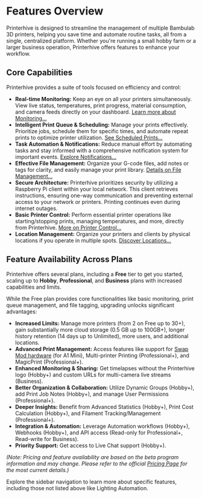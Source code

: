 # Features Overview

Printerhive is designed to streamline the management of multiple Bambulab 3D printers, helping you save time and automate routine tasks, all from a single, centralized platform. Whether you're running a small hobby farm or a larger business operation, Printerhive offers features to enhance your workflow.

## Core Capabilities

Printerhive provides a suite of tools focused on efficiency and control:

*   **Real-time Monitoring:** Keep an eye on all your printers simultaneously. View live status, temperatures, print progress, material consumption, and camera feeds directly on your dashboard. [Learn more about Monitoring...](./monitoring.md)
*   **Intelligent Print Queue & Scheduling:** Manage your prints effectively. Prioritize jobs, schedule them for specific times, and automate repeat prints to optimize printer utilization. [See Scheduled Prints...](./scheduled-prints.md)
*   **Task Automation & Notifications:** Reduce manual effort by automating tasks and stay informed with a comprehensive notification system for important events. [Explore Notifications...](./notifications.md)
*   **Effective File Management:** Organize your G-code files, add notes or tags for clarity, and easily manage your print library. [Details on File Management...](./file-management.md)
*   **Secure Architecture:** Printerhive prioritizes security by utilizing a Raspberry Pi client within your local network. This client retrieves instructions, ensuring one-way communication and preventing external access to your network or printers. Printing continues even during internet outages.
*   **Basic Printer Control:** Perform essential printer operations like starting/stopping prints, managing temperatures, and more, directly from Printerhive. [More on Printer Control...](./basic-printer-control.md)
*   **Location Management:** Organize your printers and clients by physical locations if you operate in multiple spots. [Discover Locations...](./locations.md)

## Feature Availability Across Plans

Printerhive offers several plans, including a **Free** tier to get you started, scaling up to **Hobby**, **Professional**, and **Business** plans with increased capabilities and limits.

While the Free plan provides core functionalities like basic monitoring, print queue management, and file tagging, upgrading unlocks significant advantages:

*   **Increased Limits:** Manage more printers (from 2 on Free up to 30+), gain substantially more cloud storage (0.5 GB up to 100GB+), longer history retention (14 days up to Unlimited), more users, and additional locations.
*   **Advanced Print Management:** Access features like support for [Swap Mod hardware](./swap-mod.md) (for A1 Mini), Multi-printer Printing (Professional+), and MagicPrint (Professional+).
*   **Enhanced Monitoring & Sharing:** Get timelapses without the Printerhive logo (Hobby+) and custom URLs for multi-camera live streams (Business).
*   **Better Organization & Collaboration:** Utilize Dynamic Groups (Hobby+), add Print Job Notes (Hobby+), and manage User Permissions (Professional+).
*   **Deeper Insights:** Benefit from Advanced Statistics (Hobby+), Print Cost Calculation (Hobby+), and Filament Tracking/Management (Professional+).
*   **Integration & Automation:** Leverage Automation workflows (Hobby+), Webhooks (Hobby+), and API access (Read-only for Professional+, Read-write for Business).
*   **Priority Support:** Get access to Live Chat support (Hobby+).

*(Note: Pricing and feature availability are based on the beta program information and may change. Please refer to the official [Pricing Page](https://printerhive.com/pricing) for the most current details.)*

Explore the sidebar navigation to learn more about specific features, including those not listed above like Lighting Automation. 